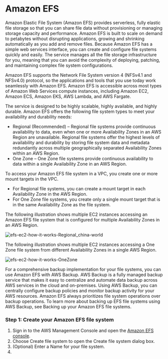 # Amazon EFS
Amazon Elastic File System (Amazon EFS) provides serverless, fully elastic file storage so that you can share file data without provisioning or managing storage capacity and performance. Amazon EFS is built to scale on demand to petabytes without disrupting applications, growing and shrinking automatically as you add and remove files. Because Amazon EFS has a simple web services interface, you can create and configure file systems quickly and easily. The service manages all the file storage infrastructure for you, meaning that you can avoid the complexity of deploying, patching, and maintaining complex file system configurations.

Amazon EFS supports the Network File System version 4 (NFSv4.1 and NFSv4.0) protocol, so the applications and tools that you use today work seamlessly with Amazon EFS. Amazon EFS is accessible across most types of Amazon Web Services compute instances, including Amazon EC2, Amazon ECS, Amazon EKS, AWS Lambda, and AWS Fargate.

The service is designed to be highly scalable, highly available, and highly durable. Amazon EFS offers the following file system types to meet your availability and durability needs:
* Regional (Recommended) – Regional file systems provide continuous availability to data, even when one or more Availability Zones in an AWS Region are unavailable. Regional file systems offer the highest levels of availability and durability by storing file system data and metadata redundantly across multiple geographically separated Availability Zones within an AWS Region.
* One Zone – One Zone file systems provide continuous availability to data within a single Availability Zone in an AWS Region.

To access your Amazon EFS file system in a VPC, you create one or more mount targets in the VPC.
* For Regional file systems, you can create a mount target in each Availability Zone in the AWS Region.
* For One Zone file systems, you create only a single mount target that is in the same Availability Zone as the file system.

The following illustration shows multiple EC2 instances accessing an Amazon EFS file system that is configured for multiple Availability Zones in an AWS Region.

![efs-ec2-how-it-works-Regional_china-world](https://github.com/ankitakotadiya/Data-Engineering-ML/assets/27961132/c7478e95-aad6-491c-a1fd-306b259e3293)

The following illustration shows multiple EC2 instances accessing a One Zone file system from different Availability Zones in a single AWS Region.

![efs-ec2-how-it-works-OneZone](https://github.com/ankitakotadiya/Data-Engineering-ML/assets/27961132/ba2114cc-ee0f-4872-b50e-bc33b5013b6c)

For a comprehensive backup implementation for your file systems, you can use Amazon EFS with AWS Backup. AWS Backup is a fully managed backup service that makes it easy to centralize and automate data backup across AWS services in the cloud and on-premises. Using AWS Backup, you can centrally configure backup policies and monitor backup activity for your AWS resources. Amazon EFS always prioritizes file system operations over backup operations. To learn more about backing up EFS file systems using AWS Backup, see Backing up your Amazon EFS file systems.

### Step 1: Create your Amazon EFS file system
1. Sign in to the AWS Management Console and open the [Amazon EFS console](https://console.aws.amazon.com/efs/).
2. Choose Create file system to open the Create file system dialog box.
3. (Optional) Enter a Name for your file system.
4. 





